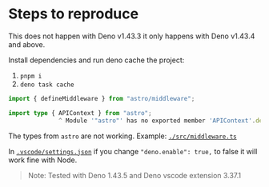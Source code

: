 # Steps to reproduce

This does not happen with Deno v1.43.3 it only happens with Deno v1.43.4 and above.

Install dependencies and run deno cache the project:

1. `pnpm i`
1. `deno task cache`

```ts
import { defineMiddleware } from "astro/middleware";

import type { APIContext } from "astro";
              ^ Module '"astro"' has no exported member 'APIContext'.deno-ts(2305)
```

The types from `astro` are not working. Example: [`./src/middleware.ts`](./src/middleware.ts)

In [`.vscode/settings.json`](./.vscode/settings.json) if you change `"deno.enable": true,` to false it will work fine with Node.

> Note: Tested with Deno 1.43.5 and Deno vscode extension 3.37.1
